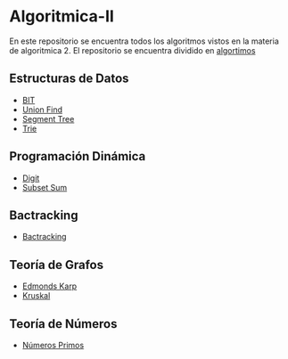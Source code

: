 # Algoritmica-II
En este repositorio se encuentra todos los algoritmos vistos en la materia de algoritmica 2.
El repositorio se encuentra dividido en [algortimos](Algoritmica-II/Algoritmos)

## Estructuras de Datos
-  [BIT](contenido/Estructura_de_datos/BIT)
-  [Union Find](https://github.com/PaulLandaeta/algoritmica2/tree/master/contenido/Estructura_de_datos/Union_Find)
-  [Segment Tree](https://github.com/PaulLandaeta/algoritmica2/tree/master/contenido/Estructura_de_datos/Segment_tree)
-  [Trie](https://github.com/PaulLandaeta/algoritmica2/tree/master/contenido/Estructura_de_datos/trie)

## Programación Dinámica
-  [Digit](https://github.com/PaulLandaeta/algoritmica2/tree/master/contenido/Programacion%20Dinamica/Digit)
-  [Subset Sum](https://github.com/PaulLandaeta/algoritmica2/tree/master/contenido/Programacion%20Dinamica/Subset%20Sum)

## Bactracking
-  [Bactracking](https://github.com/PaulLandaeta/algoritmica2/tree/master/contenido/Backtracking)

## Teoría de Grafos
-  [Edmonds Karp](https://github.com/PaulLandaeta/algoritmica2/tree/master/contenido/Teoria%20de%20Grafos/Edmonds_Karp)
-  [Kruskal](https://github.com/PaulLandaeta/algoritmica2/tree/master/contenido/Teoria%20de%20Grafos/Kruskal)

## Teoría de Números
-  [Números Primos](https://github.com/PaulLandaeta/algoritmica2/tree/master/contenido/teoria%20de%20numeros)
